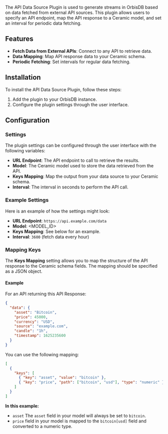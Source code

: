 The API Data Source Plugin is used to generate streams in OrbisDB based on data fetched from external API sources. This plugin allows users to specify an API endpoint, map the API response to a Ceramic model, and set an interval for periodic data fetching.

## Features

- **Fetch Data from External APIs**: Connect to any API to retrieve data.
- **Data Mapping**: Map API response data to your Ceramic schema.
- **Periodic Fetching**: Set intervals for regular data fetching.

## Installation

To install the API Data Source Plugin, follow these steps:

1. Add the plugin to your OrbisDB instance.
2. Configure the plugin settings through the user interface.

## Configuration

### Settings

The plugin settings can be configured through the user interface with the following variables:

- **URL Endpoint**: The API endpoint to call to retrieve the results.
- **Model**: The Ceramic model used to store the data retrieved from the API.
- **Keys Mapping**: Map the output from your data source to your Ceramic schema.
- **Interval**: The interval in seconds to perform the API call.

### Example Settings

Here is an example of how the settings might look:

- **URL Endpoint**: `https://api.example.com/data`
- **Model**: <MODEL_ID>
- **Keys Mapping**: See below for an example.
- **Interval**: `3600` (fetch data every hour)

### Mapping Keys

The **Keys Mapping** setting allows you to map the structure of the API response to the Ceramic schema fields. The mapping should be specified as a JSON object.

#### Example

For an API returning this API Response:

```json
{
  "data": {
    "asset": "Bitcoin",
    "price": 45000,
    "currency": "USD",
    "source": "example.com",
    "candle": "1h",
    "timestamp": 1625235600
  }
}
```

You can use the following mapping:

```json
[
  {
    "keys": [
      { "key": "asset", "value": "bitcoin" },
      { "key": "price", "path": ["bitcoin", "usd"], "type": "numeric" }
    ]
  }
]
```

**In this example:**

- `asset` The `asset` field in your model will always be set to `bitcoin`.
- `price` field in your model is mapped to the `bitcoin[usd]` field and converted to a numeric type.
